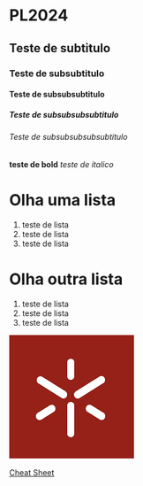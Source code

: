# PL2024

## Teste de subtitulo
### Teste de subsubtitulo
#### Teste de subsubsubtitulo
##### Teste de subsubsubsubtitulo
###### Teste de subsubsubsubsubtitulo

**teste de bold**
*teste de italico*

# Olha uma lista
1. teste de lista
2. teste de lista
3. teste de lista

# Olha outra lista
1. teste de lista
2. teste de lista
3. teste de lista

![UMinho](./transferir.png)

[Cheat Sheet](https://www.markdownguide.org/cheat-sheet/)
